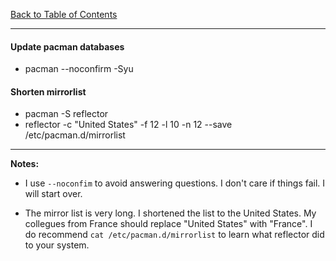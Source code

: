 [Back to Table of Contents](../README.md)
***
#### Update pacman databases
* pacman --noconfirm -Syu

#### Shorten mirrorlist
* pacman -S reflector
* reflector -c "United States" -f 12 -l 10 -n 12 --save /etc/pacman.d/mirrorlist

---
__Notes:__
* I use `--noconfim` to avoid answering questions.  I don't care if things
  fail.  I will start over.

* The mirror list is very long.  I shortened the list to the United States.  My
  collegues from France should replace "United States" with "France".  I do
  recommend `cat /etc/pacman.d/mirrorlist` to learn what reflector did to your
  system.
